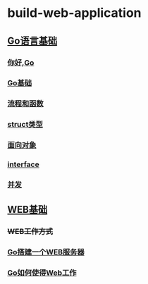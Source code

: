 # build-web-application
## [Go语言基础](README.md)
### [你好,Go](你好,GO/README.md)
### [Go基础](Go基础/README.md)
### [流程和函数](流程和函数/README.md)
### [struct类型](struct类型/README.md)
### [面向对象](面向对象/README.md)
### [interface](interface/README.md)
### [并发](并发/README.md) 

## [WEB基础](README.md)
### ~~WEB工作方式~~
### [Go搭建一个WEB服务器](Go搭建一个WEB服务器/README.md)
### [Go如何使得Web工作](Go如何使得Web工作/README.md)
